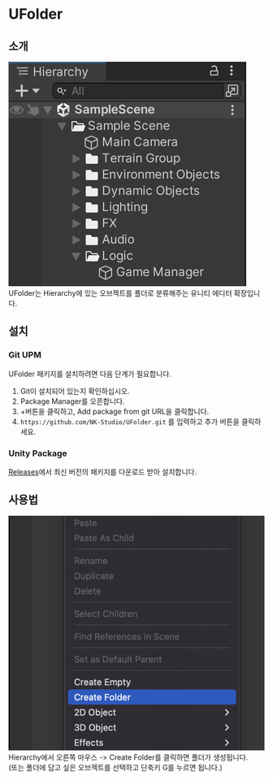 # UFolder
## 소개
![image01.png](Image%2Fimage01.png)
UFolder는 Hierarchy에 있는 오브젝트를 폴더로 분류해주는 유니티 에디터 확장입니다.

## 설치
### Git UPM
UFolder 패키지를 설치하려면 다음 단계가 필요합니다.
1. Git이 설치되어 있는지 확인하십시오.
2. Package Manager를 오픈합니다.
3. +버튼을 클릭하고, Add package from git URL을 클릭합니다.
4. `https://github.com/NK-Studio/UFolder.git` 를 입력하고 추가 버튼을 클릭하세요.

### Unity Package
[Releases](https://github.com/NK-Studio/UFolder/releases)에서 최신 버전의 패키지를 다운로드 받아 설치합니다.
## 사용법
 ![image02.png](Image%2Fimage02.png)
Hierarchy에서 오른쪽 마우스 -> Create Folder를 클릭하면 폴더가 생성됩니다.  
(또는 폴더에 담고 싶은 오브젝트를 선택하고 단축키 G를 누르면 됩니다.)